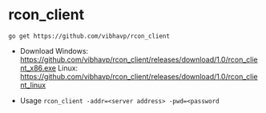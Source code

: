 rcon_client
===========

`go get https://github.com/vibhavp/rcon_client`

* Download
  Windows: https://github.com/vibhavp/rcon_client/releases/download/1.0/rcon_client_x86.exe
  Linux: https://github.com/vibhavp/rcon_client/releases/download/1.0/rcon_client_linux
  
* Usage
`rcon_client -addr=<server address> -pwd=<password`
